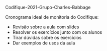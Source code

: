 Codifique-2021-Grupo-Charles-Babbage



Cronograma ideal de monitoria do Codifique:

- Revisão sobre a aula com slides
- Resolver os exercícios junto com os alunos
- Tirar dúvidas sobre os exercícios
- Dar exemplos de usos da aula
